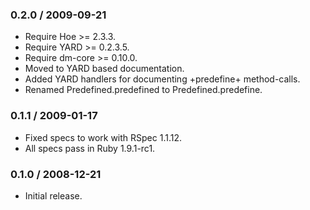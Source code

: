 ### 0.2.0 / 2009-09-21

* Require Hoe >= 2.3.3.
* Require YARD >= 0.2.3.5.
* Require dm-core >= 0.10.0.
* Moved to YARD based documentation.
* Added YARD handlers for documenting +predefine+ method-calls.
* Renamed Predefined.predefined to Predefined.predefine.

### 0.1.1 / 2009-01-17

* Fixed specs to work with RSpec 1.1.12.
* All specs pass in Ruby 1.9.1-rc1.

### 0.1.0 / 2008-12-21

* Initial release.

